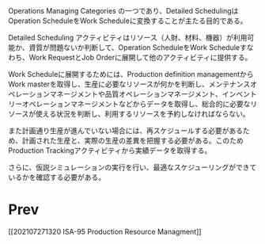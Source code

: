 Operations Managing Categories の一つであり、Detailed SchedulingはOperation ScheduleをWork Scheduleに変換することが主たる目的である。

Detailed Scheduling アクティビティはリソース（人財、材料、機器）が利用可能か、資質が問題ないか判断して、Operation ScheduleをWork Scheduleすなわち、Work RequestとJob Orderに展開して他のアクティビティに提供する。

Work Scheduleに展開するためには、Production definition managementからWork masterを取得し、生産に必要なリソースが何かを判断し、メンテナンスオペレーションマネージメントや品質オペレーションマネージメント、インベントリーオペレーションマネージメントなどからデータを取得し、総合的に必要なリソースが使える状況を判断し、利用するリソースを予約しなければならない。

また計画通り生産が進んでいない場合には、再スケジュールする必要があるため、計画された生産と、実際の生産の差異を把握する必要がある。このためProduction Trackingアクティビティから実績データを取得する。

さらに、仮説シミュレーションの実行を行い、最適なスケジューリングができているかを確認する必要がある。

# Prev
[[202107271320 ISA-95 Production Resource Managment]]